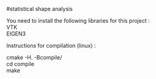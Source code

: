 #statistical shape analysis

You need to install the following libraries for this project : <br>
VTK <br>
EIGEN3 <br>

Instructions for compilation (linux) : <br>

cmake -H. -Bcompile/ <br>
cd compile <br>
make 

